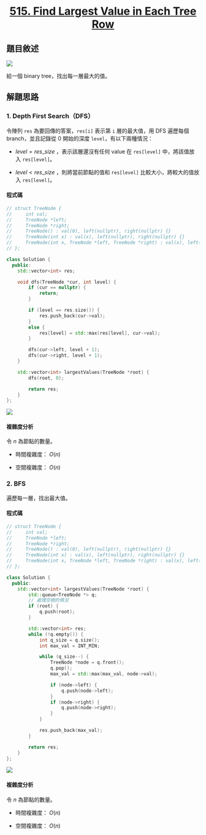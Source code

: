# <center> [515. Find Largest Value in Each Tree Row](https://leetcode.com/problems/find-largest-value-in-each-tree-row/description/) </center>

## 題目敘述

[![](https://i.imgur.com/cjOgBqW.png)](https://i.imgur.com/cjOgBqW.png)

給一個 binary tree，找出每一層最大的值。

## 解題思路

### 1. Depth First Search（DFS）

令陣列 `res` 為要回傳的答案，`res[i]` 表示第 `i` 層的最大值，用 DFS 遍歷每個 branch，並且記錄從 0 開始的深度 `level`，有以下兩種情況：

- $level = res\_size$ ，表示該層還沒有任何 value 在 `res[level]` 中，將該值放入 `res[level]`。

- $level < res\_size$ ，則將當前節點的值和 `res[level]` 比較大小，將較大的值放入 `res[level]`。

#### 程式碼

```cpp {.line-numbers}
// struct TreeNode {
//     int val;
//     TreeNode *left;
//     TreeNode *right;
//     TreeNode() : val(0), left(nullptr), right(nullptr) {}
//     TreeNode(int x) : val(x), left(nullptr), right(nullptr) {}
//     TreeNode(int x, TreeNode *left, TreeNode *right) : val(x), left(left), right(right) {}
// };

class Solution {
  public:
    std::vector<int> res;

    void dfs(TreeNode *cur, int level) {
        if (cur == nullptr) {
            return;
        }

        if (level == res.size()) {
            res.push_back(cur->val);
        }
        else {
            res[level] = std::max(res[level], cur->val);
        }

        dfs(cur->left, level + 1);
        dfs(cur->right, level + 1);
    }

    std::vector<int> largestValues(TreeNode *root) {
        dfs(root, 0);

        return res;
    }
};
```

[![](https://i.imgur.com/2BQZzvG.png)](https://i.imgur.com/2BQZzvG.png)

#### 複雜度分析

令 $n$ 為節點的數量。

- 時間複雜度： $O(n)$

- 空間複雜度： $O(n)$

### 2. BFS

遍歷每一層，找出最大值。

#### 程式碼

```cpp {.line-numbers}
// struct TreeNode {
//     int val;
//     TreeNode *left;
//     TreeNode *right;
//     TreeNode() : val(0), left(nullptr), right(nullptr) {}
//     TreeNode(int x) : val(x), left(nullptr), right(nullptr) {}
//     TreeNode(int x, TreeNode *left, TreeNode *right) : val(x), left(left), right(right) {}
// };

class Solution {
  public:
    std::vector<int> largestValues(TreeNode *root) {
        std::queue<TreeNode *> q;
        // 處理空樹的情況
        if (root) {
            q.push(root);
        }

        std::vector<int> res;
        while (!q.empty()) {
            int q_size = q.size();
            int max_val = INT_MIN;

            while (q_size--) {
                TreeNode *node = q.front();
                q.pop();
                max_val = std::max(max_val, node->val);

                if (node->left) {
                    q.push(node->left);
                }
                if (node->right) {
                    q.push(node->right);
                }
            }

            res.push_back(max_val);
        }

        return res;
    }
};
```

[![](https://i.imgur.com/Z8WKAXs.png)](https://i.imgur.com/Z8WKAXs.png)

#### 複雜度分析

令 $n$ 為節點的數量。

- 時間複雜度： $O(n)$

- 空間複雜度： $O(n)$

